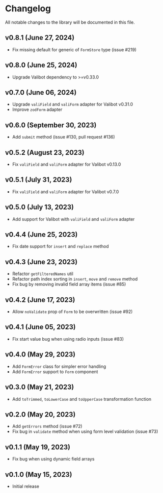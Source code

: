# Changelog

All notable changes to the library will be documented in this file.

## v0.8.1 (June 27, 2024)

- Fix missing default for generic of `FormStore` type (issue #219)

## v0.8.0 (June 25, 2024)

- Upgrade Valibot dependency to >=v0.33.0

## v0.7.0 (June 06, 2024)

- Upgrade `valiField` and `valiForm` adapter for Valibot v0.31.0
- Improve `zodForm` adapter

## v0.6.0 (September 30, 2023)

- Add `submit` method (issue #130, pull request #136)

## v0.5.2 (August 23, 2023)

- Fix `valiField` and `valiForm` adapter for Valibot v0.13.0

## v0.5.1 (July 31, 2023)

- Fix `valiField` and `valiForm` adapter for Valibot v0.7.0

## v0.5.0 (July 13, 2023)

- Add support for Valibot with `valiField` and `valiForm` adapter

## v0.4.4 (June 25, 2023)

- Fix date support for `insert` and `replace` method

## v0.4.3 (June 23, 2023)

- Refactor `getFilteredNames` util
- Refactor path index sorting in `insert`, `move` and `remove` method
- Fix bug by removing invalid field array items (issue #85)

## v0.4.2 (June 17, 2023)

- Allow `noValidate` prop of `Form` to be overwritten (issue #92)

## v0.4.1 (June 05, 2023)

- Fix start value bug when using radio inputs (issue #83)

## v0.4.0 (May 29, 2023)

- Add `FormError` class for simpler error handling
- Add `FormError` support to `Form` component

## v0.3.0 (May 21, 2023)

- Add `toTrimmed`, `toLowerCase` and `toUpperCase` transformation function

## v0.2.0 (May 20, 2023)

- Add `getErrors` method (issue #72)
- Fix bug in `validate` method when using form level validation (issue #73)

## v0.1.1 (May 19, 2023)

- Fix bug when using dynamic field arrays

## v0.1.0 (May 15, 2023)

- Initial release
